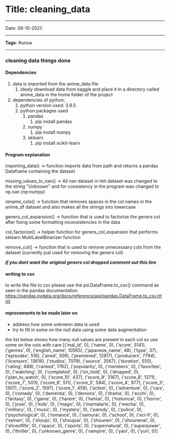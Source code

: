 # Title: cleaning_data
_ _ _ _
Date: 08-10-2021:
_ _ _ _

**Tags**: #unsw 
_ _ _ _

### cleaning data things done 

#### Dependencies 
1. data is imported from the anime_data file 
	1. idealy download data from kaggle and place it in a directory called anime_data in the home folder of the project 
2. dependencies of python;
	1.  python version used: 3.9.5
	2.  python packages used 
		1.  pandas 
			1.  pip install pandas
		2.  numpy 
			1.  pip install numpy
		3.  sklearn 
			1.  pip install scikit-learn


#### Program explanation

importing_data() -> function imports data from path and returns a pandas Dataframe containing the dataset 

missing_values_to_nan() -> All nan dataset in teh dataset was changed to the string "Unknown" and for consistency in the program  was changed to np.nan (np:numpy)

rename_cols() -> function that removes spaces in the col names in the anime_df dataset and also makes all the strings into lowercase

geners_col_expansion() -> function that is used to factorize the geners col after fixing some formatting inconsistencies in the data 

col_factorize() -> helper function for geners_col_expansion that performs sklearn MultiLabelBinarizer function 

remove_col() -> function that is used to remove unnecessary cols from the dataset (currently just used for removing the geners col) 

***if you dont want the original geners col dropped comment out this line***

#### writing to csv
to write the file to csv please use the pd.DataFrame.to_csv() command as seen in the pandas documentation https://pandas.pydata.org/docs/reference/api/pandas.DataFrame.to_csv.html

#### mprovements to be made later on 
- address how some unknwon data is used 
- try to fill in some on the null data using some data augmentation 

the list below shows how many null values are present in each col so use some on the cols with care 
[('mal_id', 0),
 ('name', 0),
 ('score', 5141),
 ('genres', 0),
 ('english_name', 10565),
 ('japanese_name', 48),
 ('type', 37),
 ('episodes', 516),
 ('aired', 309),
 ('premiered', 12817),
 ('producers', 7794),
 ('licensors', 13616),
 ('studios', 7079),
 ('source', 3567),
 ('duration', 555),
 ('rating', 688),
 ('ranked', 1762),
 ('popularity', 0),
 ('members', 0),
 ('favorites', 0),
 ('watching', 0),
 ('completed', 0),
 ('on_hold', 0),
 ('dropped', 0),
 ('plan_to_watch', 0),
 ('score_10', 437),
 ('score_9', 3167),
 ('score_8', 1371),
 ('score_7', 503),
 ('score_6', 511),
 ('score_5', 584),
 ('score_4', 977),
 ('score_3', 1307),
 ('score_2', 1597),
 ('score_1', 459),
 ('action', 0),
 ('adventure', 0),
 ('cars', 0),
 ('comedy', 0),
 ('dementia', 0),
 ('demons', 0),
 ('drama', 0),
 ('ecchi', 0),
 ('fantasy', 0),
 ('game', 0),
 ('harem', 0),
 ('hentai', 0),
 ('historical', 0),
 ('horror', 0),
 ('josei', 0),
 ('kids', 0),
 ('magic', 0),
 ('martialarts', 0),
 ('mecha', 0),
 ('military', 0),
 ('music', 0),
 ('mystery', 0),
 ('parody', 0),
 ('police', 0),
 ('psychological', 0),
 ('romance', 0),
 ('samurai', 0),
 ('school', 0),
 ('sci-fi', 0),
 ('seinen', 0),
 ('shoujo', 0),
 ('shoujoai', 0),
 ('shounen', 0),
 ('shounenai', 0),
 ('sliceoflife', 0),
 ('space', 0),
 ('sports', 0),
 ('supernatural', 0),
 ('superpower', 0),
 ('thriller', 0),
 ('unknown_genre', 0),
 ('vampire', 0),
 ('yaoi', 0),
 ('yuri', 0)]